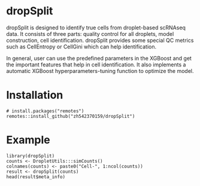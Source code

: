 # dropSplit
dropSplit is designed to identify true cells from droplet-based scRNAseq data. It consists of three parts: quality control for all droplets, model construction, cell identification. dropSplit provides some special QC metrics such as CellEntropy or CellGini which can help identification. 

In general, user can use the predefined parameters in the XGBoost and get the important features that help in cell identification. It also implements a automatic XGBoost hyperparameters-tuning function to optimize the model.

# Installation
```
# install.packages("remotes")
remotes::install_github("zh542370159/dropSplit")
```

# Example
```
library(dropSplit)
counts <- DropletUtils:::simCounts()
colnames(counts) <- paste0("Cell-", 1:ncol(counts))
result <- dropSplit(counts)
head(result$meta_info)
```
